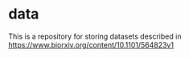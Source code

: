 # data
This is a repository for storing datasets described in https://www.biorxiv.org/content/10.1101/564823v1
